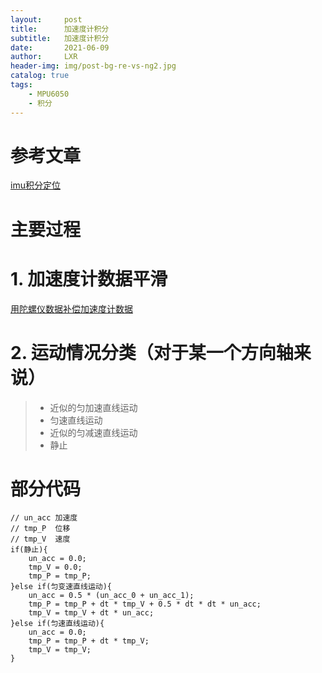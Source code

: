 ```yaml
---
layout:     post
title:      加速度计积分
subtitle:   加速度计积分
date:       2021-06-09
author:     LXR
header-img: img/post-bg-re-vs-ng2.jpg
catalog: true
tags:
    - MPU6050
    - 积分
---
```


# 参考文章
[imu积分定位](https://blog.csdn.net/ktigerhero3/article/details/91361770)  

# 主要过程
# 1. 加速度计数据平滑
[用陀螺仪数据补偿加速度计数据](https://1747956lxr.github.io/2021/06/06/%E8%A1%A5%E5%81%BF%E5%8A%A0%E9%80%9F%E5%BA%A6%E8%AE%A1-MPU6050/)  

# 2. 运动情况分类（对于某一个方向轴来说）
> * 近似的匀加速直线运动
> * 匀速直线运动
> * 近似的匀减速直线运动
> * 静止

# 部分代码
```
// un_acc 加速度
// tmp_P  位移
// tmp_V  速度
if(静止){
    un_acc = 0.0;
    tmp_V = 0.0;
    tmp_P = tmp_P;
}else if(匀变速直线运动){
    un_acc = 0.5 * (un_acc_0 + un_acc_1);
    tmp_P = tmp_P + dt * tmp_V + 0.5 * dt * dt * un_acc;
    tmp_V = tmp_V + dt * un_acc;
}else if(匀速直线运动){
    un_acc = 0.0;
    tmp_P = tmp_P + dt * tmp_V;
    tmp_V = tmp_V;
}
```
